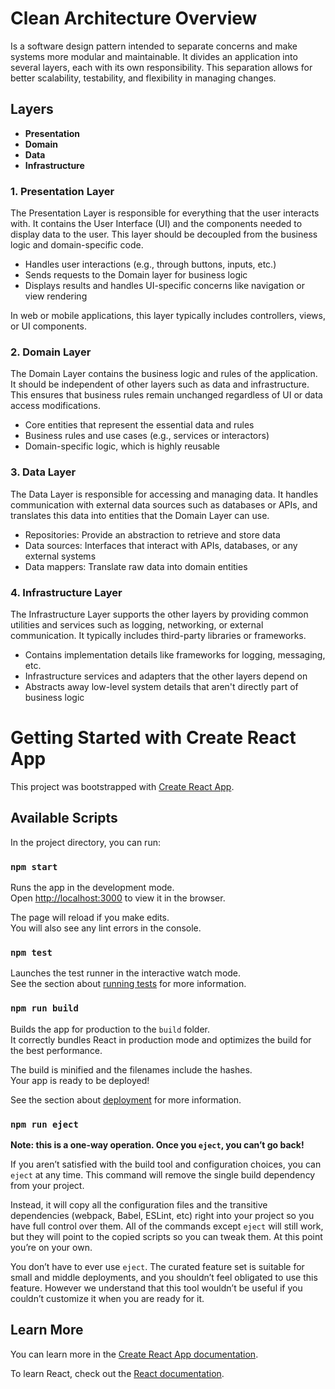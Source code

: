 # Clean Architecture Overview

Is a software design pattern intended to separate concerns and make systems more modular and maintainable. It divides an application into several layers, each with its own responsibility. This separation allows for better scalability, testability, and flexibility in managing changes.

## Layers

- **Presentation**
- **Domain**
- **Data**
- **Infrastructure**

### 1. Presentation Layer

The Presentation Layer is responsible for everything that the user interacts with. It contains the User Interface (UI) and the components needed to display data to the user. This layer should be decoupled from the business logic and domain-specific code.

- Handles user interactions (e.g., through buttons, inputs, etc.)
- Sends requests to the Domain layer for business logic
- Displays results and handles UI-specific concerns like navigation or view rendering

In web or mobile applications, this layer typically includes controllers, views, or UI components.

### 2. Domain Layer

The Domain Layer contains the business logic and rules of the application. It should be independent of other layers such as data and infrastructure. This ensures that business rules remain unchanged regardless of UI or data access modifications.

- Core entities that represent the essential data and rules
- Business rules and use cases (e.g., services or interactors)
- Domain-specific logic, which is highly reusable

### 3. Data Layer

The Data Layer is responsible for accessing and managing data. It handles communication with external data sources such as databases or APIs, and translates this data into entities that the Domain Layer can use.

- Repositories: Provide an abstraction to retrieve and store data
- Data sources: Interfaces that interact with APIs, databases, or any external systems
- Data mappers: Translate raw data into domain entities

### 4. Infrastructure Layer

The Infrastructure Layer supports the other layers by providing common utilities and services such as logging, networking, or external communication. It typically includes third-party libraries or frameworks.

- Contains implementation details like frameworks for logging, messaging, etc.
- Infrastructure services and adapters that the other layers depend on
- Abstracts away low-level system details that aren't directly part of business logic

# Getting Started with Create React App

This project was bootstrapped with [Create React App](https://github.com/facebook/create-react-app).

## Available Scripts

In the project directory, you can run:

### `npm start`

Runs the app in the development mode.\
Open [http://localhost:3000](http://localhost:3000) to view it in the browser.

The page will reload if you make edits.\
You will also see any lint errors in the console.

### `npm test`

Launches the test runner in the interactive watch mode.\
See the section about [running tests](https://facebook.github.io/create-react-app/docs/running-tests) for more information.

### `npm run build`

Builds the app for production to the `build` folder.\
It correctly bundles React in production mode and optimizes the build for the best performance.

The build is minified and the filenames include the hashes.\
Your app is ready to be deployed!

See the section about [deployment](https://facebook.github.io/create-react-app/docs/deployment) for more information.

### `npm run eject`

**Note: this is a one-way operation. Once you `eject`, you can’t go back!**

If you aren’t satisfied with the build tool and configuration choices, you can `eject` at any time. This command will remove the single build dependency from your project.

Instead, it will copy all the configuration files and the transitive dependencies (webpack, Babel, ESLint, etc) right into your project so you have full control over them. All of the commands except `eject` will still work, but they will point to the copied scripts so you can tweak them. At this point you’re on your own.

You don’t have to ever use `eject`. The curated feature set is suitable for small and middle deployments, and you shouldn’t feel obligated to use this feature. However we understand that this tool wouldn’t be useful if you couldn’t customize it when you are ready for it.

## Learn More

You can learn more in the [Create React App documentation](https://facebook.github.io/create-react-app/docs/getting-started).

To learn React, check out the [React documentation](https://reactjs.org/).
